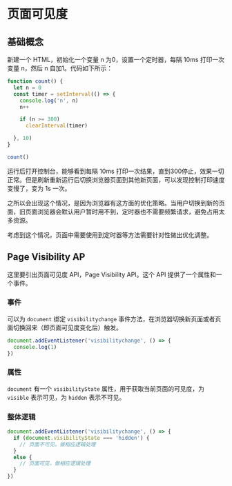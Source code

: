 # 页面可见度

## 基础概念

新建一个 HTML，初始化一个变量 n 为0，设置一个定时器，每隔 10ms 打印一次变量 n，然后 n 自加1。代码如下所示：

```js
function count() {
  let n = 0
  const timer = setInterval(() => {
    console.log('n', n)
    n++

    if (n >= 300)
      clearInterval(timer)

  }, 10)
}

count()
```

运行后打开控制台，能够看到每隔 10ms 打印一次结果，直到300停止，效果一切正常。但是刷新重新运行后切换浏览器页面到其他新页面，可以发现控制打印速度变慢了，变为 1s 一次。

之所以会出现这个情况，是因为浏览器有这方面的优化策略。当用户切换到新的页面，旧页面浏览器会默认用户暂时用不到，定时器也不需要频繁请求，避免占用太多资源。

考虑到这个情况，页面中需要使用到定时器等方法需要针对性做出优化调整。

## Page Visibility AP

这里要引出页面可见度 API，Page Visibility API。这个 API 提供了一个属性和一个事件。

### 事件

可以为 `document` 绑定 `visibilitychange` 事件方法，在浏览器切换新页面或者页面切换回来（即页面可见度变化后）触发。

```js
document.addEventListener('visibilitychange', () => {
  console.log(1)
})
```

### 属性

`document` 有一个 `visibilityState` 属性，用于获取当前页面的可见度，为 `visible` 表示可见，为 `hidden` 表示不可见。

### 整体逻辑

```js
document.addEventListener('visibilitychange', () => {
  if (document.visibilityState === 'hidden') {
    // 页面不可见，做相应逻辑处理
  }
  else {
    // 页面可见，做相应逻辑处理
  }
})
```

